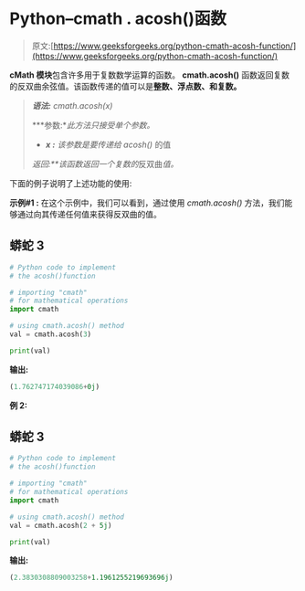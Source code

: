 # Python–cmath . acosh()函数

> 原文:[https://www.geeksforgeeks.org/python-cmath-acosh-function/](https://www.geeksforgeeks.org/python-cmath-acosh-function/)

**cMath 模块**包含许多用于复数数学运算的函数。 **cmath.acosh()** 函数返回复数的反双曲余弦值。该函数传递的值可以是**整数、浮点数、**和**复数。**

> ***语法:** cmath.acosh(x)*
> 
> ***参数:**此方法只接受单个参数。*
> 
> *   ***x :** 该参数是要传递给 acosh()* 的值
> 
> ***返回:**该函数返回一个*复数*的*反双曲*值。*

下面的例子说明了上述功能的使用:

**示例#1 :** 在这个示例中，我们可以看到，通过使用 *cmath.acosh()* 方法，我们能够通过向其传递任何值来获得反双曲的值。

## 蟒蛇 3

```py
# Python code to implement
# the acosh()function

# importing "cmath"
# for mathematical operations  
import cmath 

# using cmath.acosh() method 
val = cmath.acosh(3) 

print(val)
```

**输出:**

```py
(1.762747174039086+0j)
```

**例 2:**

## 蟒蛇 3

```py
# Python code to implement
# the acosh()function

# importing "cmath"
# for mathematical operations  
import cmath 

# using cmath.acosh() method 
val = cmath.acosh(2 + 5j) 

print(val)
```

**输出:**

```py
(2.3830308809003258+1.1961255219693696j)
```